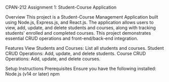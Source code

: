 CPAN-212 Assignment 1: Student-Course Application

Overview
This project is a Student-Course Management Application built using Node.js, Express.js, and React.js. 
The application allows users to view, add, update, and delete students and courses, along with tracking students' enrolled and completed courses. 
This project demonstrates essential CRUD operations and front-end/back-end integration.

Features
View Students and Courses: List all students and courses.
Student CRUD Operations: Add, update, and delete students.
Course CRUD Operations: Add, update, and delete courses.

Setup Instructions
Prerequisites
Ensure you have the following installed:
Node.js (v14 or later)
npm


